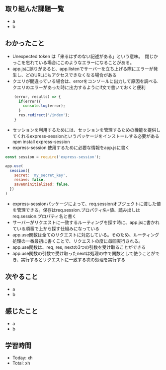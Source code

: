 ## 取り組んだ課題一覧
- a
- b
## わかったこと
- Unexpected token は「来るはずのない記述がある」という意味。　閉じかっこを忘れている場合にこのようなエラーになることがある。
- app.jsに誤りがあると、app.listenでサーバーを立ち上げる際にエラーが発生し、どのURLにもアクセスできなくなる場合がある
- クエリが間違っている場合は、errorをコンソールに出力して原因を調べる.クエリのエラーがあった時に出力するようにif文で書いておくと便利
```javascript:test.js
    (error, results) => {
      if(error){
        console.log(error);
      }
      res.redirect('/index');
    }

```
- セッションを利用するためには、セッションを管理するための機能を提供してくれるexpress-sessionというパッケージをインストールする必要がある npm install express-session
- express-session 使用するために必要な情報をapp.jsに書く
```javascript:test.js
const session = require('express-session');

app.use(
  session({
    secret: 'my_secret_key',
    resave: false,
    saveUninitialized: false,
  })
)

```
- express-sessionパッケージによって、req.sessionオブジェクトに渡した値を管理できる。保存はreq.session.プロパティ名=値、読み出しはreq.session.プロパティ名と書く
- サーバーがリクエストに一致するルーティングを探す時に、app.jsに書かれている順番で上から探す仕組みになっている
- app.use関数は全てのリクエストに対応している。そのため、ルーティング処理の一番最初に書くことで、リクエストの度に毎回実行される。
- app.use関数は、req, res, nextの3つの引数を受け取ることができる
- app.use関数の引数で受け取ったnextは処理の中で関数として使うことができ、実行するとリクエストに一致する次の処理を実行する
## 次やること
- a
- b
## 感じたこと
- a
- b
## 学習時間
- Today: xh
- Total: xh
